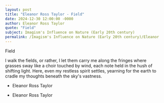 ```yaml
---
layout: post
title: "Eleanor Ross Taylor - Field"
date: 2024-12-30 12:00:00 -0000
author: Eleanor Ross Taylor
quote: "Field"
subject: Imagism's Influence on Nature (Early 20th century)
permalink: /Imagism's Influence on Nature (Early 20th century)/Eleanor Ross Taylor/Eleanor Ross Taylor - Field
---
```


Field

I walk the fields,
or rather, I let them
carry me along the fringes
where grasses sway like a choir
touched by wind,
each note held in the hush
of shifting light. Here, even
my restless spirit settles,
yearning for the earth to cradle
my thoughts beneath the sky's vastness.

                                   
                                   
- Eleanor Ross Taylor

- Eleanor Ross Taylor
